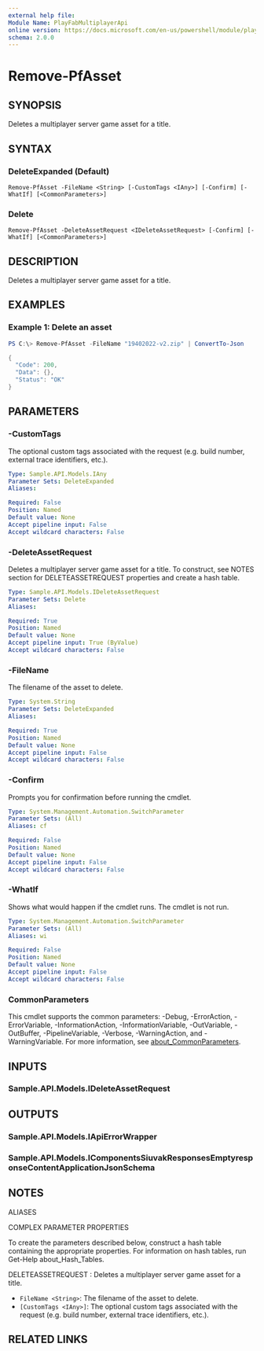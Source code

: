 ```yaml
---
external help file:
Module Name: PlayFabMultiplayerApi
online version: https://docs.microsoft.com/en-us/powershell/module/playfabmultiplayerapi/remove-pfasset
schema: 2.0.0
---
```


# Remove-PfAsset

## SYNOPSIS
Deletes a multiplayer server game asset for a title.

## SYNTAX

### DeleteExpanded (Default)
```
Remove-PfAsset -FileName <String> [-CustomTags <IAny>] [-Confirm] [-WhatIf] [<CommonParameters>]
```

### Delete
```
Remove-PfAsset -DeleteAssetRequest <IDeleteAssetRequest> [-Confirm] [-WhatIf] [<CommonParameters>]
```

## DESCRIPTION
Deletes a multiplayer server game asset for a title.

## EXAMPLES

### Example 1: Delete an asset
```powershell
PS C:\> Remove-PfAsset -FileName "19402022-v2.zip" | ConvertTo-Json

{
  "Code": 200,
  "Data": {},
  "Status": "OK"
}
```



## PARAMETERS

### -CustomTags
The optional custom tags associated with the request (e.g.
build number, external trace identifiers, etc.).

```yaml
Type: Sample.API.Models.IAny
Parameter Sets: DeleteExpanded
Aliases:

Required: False
Position: Named
Default value: None
Accept pipeline input: False
Accept wildcard characters: False
```

### -DeleteAssetRequest
Deletes a multiplayer server game asset for a title.
To construct, see NOTES section for DELETEASSETREQUEST properties and create a hash table.

```yaml
Type: Sample.API.Models.IDeleteAssetRequest
Parameter Sets: Delete
Aliases:

Required: True
Position: Named
Default value: None
Accept pipeline input: True (ByValue)
Accept wildcard characters: False
```

### -FileName
The filename of the asset to delete.

```yaml
Type: System.String
Parameter Sets: DeleteExpanded
Aliases:

Required: True
Position: Named
Default value: None
Accept pipeline input: False
Accept wildcard characters: False
```

### -Confirm
Prompts you for confirmation before running the cmdlet.

```yaml
Type: System.Management.Automation.SwitchParameter
Parameter Sets: (All)
Aliases: cf

Required: False
Position: Named
Default value: None
Accept pipeline input: False
Accept wildcard characters: False
```

### -WhatIf
Shows what would happen if the cmdlet runs.
The cmdlet is not run.

```yaml
Type: System.Management.Automation.SwitchParameter
Parameter Sets: (All)
Aliases: wi

Required: False
Position: Named
Default value: None
Accept pipeline input: False
Accept wildcard characters: False
```

### CommonParameters
This cmdlet supports the common parameters: -Debug, -ErrorAction, -ErrorVariable, -InformationAction, -InformationVariable, -OutVariable, -OutBuffer, -PipelineVariable, -Verbose, -WarningAction, and -WarningVariable. For more information, see [about_CommonParameters](http://go.microsoft.com/fwlink/?LinkID=113216).

## INPUTS

### Sample.API.Models.IDeleteAssetRequest

## OUTPUTS

### Sample.API.Models.IApiErrorWrapper

### Sample.API.Models.IComponentsSiuvakResponsesEmptyresponseContentApplicationJsonSchema

## NOTES

ALIASES

COMPLEX PARAMETER PROPERTIES

To create the parameters described below, construct a hash table containing the appropriate properties. For information on hash tables, run Get-Help about_Hash_Tables.


DELETEASSETREQUEST <IDeleteAssetRequest>: Deletes a multiplayer server game asset for a title.
  - `FileName <String>`: The filename of the asset to delete.
  - `[CustomTags <IAny>]`: The optional custom tags associated with the request (e.g. build number, external trace identifiers, etc.).

## RELATED LINKS

